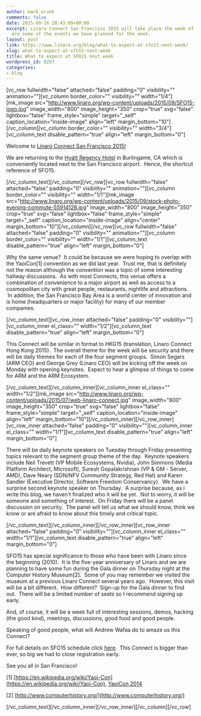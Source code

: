 ```yaml
---
author: mark.orvek
comments: false
date: 2015-09-16 20:43:09+00:00
excerpt: Linaro Connect San Francisco 2015 will take place the week of September 21-25th.  Here
  are some of the events we have planned for the week.
layout: post
link: https://www.linaro.org/blog/what-to-expect-at-sfo15-next-week/
slug: what-to-expect-at-sfo15-next-week
title: What to expect at SFO15 next week
wordpress_id: 9297
categories:
- blog
---
```


[vc_row fullwidth="false" attached="false" padding="0" visibility="" animation=""][vc_column border_color="" visibility="" width="1/4"][mk_image src="http://www.linaro.org/wp-content/uploads/2015/09/SFO15-logo.jpg" image_width="800" image_height="350" crop="true" svg="false" lightbox="false" frame_style="simple" target="_self" caption_location="inside-image" align="left" margin_bottom="10"][/vc_column][vc_column border_color="" visibility="" width="3/4"][vc_column_text disable_pattern="true" align="left" margin_bottom="0"]


Welcome to [Linaro Connect San Francisco 2015!](http://connect.linaro.org/sfo15/)




We are returning to the [Hyatt Regency Hotel](http://sanfranciscoairport.hyatt.com/en/hotel/our-hotel.html) in Burlingame, CA which is conveniently located next to the San Francisco airport.  Hence, the shortcut reference of SFO15.  


[/vc_column_text][/vc_column][/vc_row][vc_row fullwidth="false" attached="false" padding="0" visibility="" animation=""][vc_column border_color="" visibility="" width="1/1"][mk_image src="http://www.linaro.org/wp-content/uploads/2015/09/stock-photo-evening-commute-55914128.jpg" image_width="800" image_height="350" crop="true" svg="false" lightbox="false" frame_style="simple" target="_self" caption_location="inside-image" align="center" margin_bottom="10"][/vc_column][/vc_row][vc_row fullwidth="false" attached="false" padding="0" visibility="" animation=""][vc_column border_color="" visibility="" width="1/1"][vc_column_text disable_pattern="true" align="left" margin_bottom="0"]


Why the same venue?  It could be because we were hoping to overlap with the YaoiCon[1] convention as we did last year.  Trust me, that is definitely not the reason although the convention was a topic of some interesting hallway discussions.  As with most Connects, this venue offers a combination of convenience to a major airport as well as access to a cosmopolitan city with great people, restaurants, nightlife and attractions.  In addition, the San Francisco Bay Area is a world center of innovation and is home (headquarters or major facility) for many of our member companies.  


[/vc_column_text][vc_row_inner attached="false" padding="0" visibility=""][vc_column_inner el_class="" width="1/2"][vc_column_text disable_pattern="true" align="left" margin_bottom="0"]


This Connect will be similar in format to HKG15 (translation, Linaro Connect Hong Kong 2015).  The overall theme for the week will be security and there will be daily themes for each of the four segment groups.  Simon Segars (ARM CEO) and George Grey (Linaro CEO) will be kicking off the week on Monday with opening keynotes.  Expect to hear a glimpse of things to come for ARM and the ARM Ecosystem. 


[/vc_column_text][/vc_column_inner][vc_column_inner el_class="" width="1/2"][mk_image src="http://www.linaro.org/wp-content/uploads/2015/07/web-linaro-connect.jpg" image_width="800" image_height="350" crop="true" svg="false" lightbox="false" frame_style="simple" target="_self" caption_location="inside-image" align="left" margin_bottom="10"][/vc_column_inner][/vc_row_inner][vc_row_inner attached="false" padding="0" visibility=""][vc_column_inner el_class="" width="1/1"][vc_column_text disable_pattern="true" align="left" margin_bottom="0"]


There will be daily keynote speakers on Tuesday through Friday presenting topics relevant to the segment group theme of the day.  Keynote speakers include Neil Trevett (VP Mobile Ecosystems, Nvidia), John Simmons (Media Platform Architect, Microsoft), Suresh Gopalakrishnan (VP & GM - Server, AMD), Dave Neary (SDN/NFV Community Strategy, Red Hat) and Karen Sandler (Executive Director, Software Freedom Conservancy).  We have a surprise second keynote speaker on Thursday.  A surprise because, as I write this blog, we haven’t finalized who it will be yet.  Not to worry, it will be someone and something of interest.  On Friday there will be a panel discussion on security.  The panel will tell us what we should know, think we know or are afraid to know about this timely and critical topic. 


[/vc_column_text][/vc_column_inner][/vc_row_inner][vc_row_inner attached="false" padding="0" visibility=""][vc_column_inner el_class="" width="1/1"][vc_column_text disable_pattern="true" align="left" margin_bottom="0"]


SFO15 has special significance to those who have been with Linaro since the beginning (2010).  It is the five-year anniversary of Linaro and we are planning to have some fun during the Gala dinner on Thursday night at the Computer History Museum[2].  Some of you may remember we visited the museum at a previous Linaro Connect several years ago.  However, this visit will be a bit different.  How different?  Sign-up for the Gala dinner to find out.  There will be a limited number of seats so I recommend signing up early.




And, of course, it will be a week full of interesting sessions, demos, hacking (the good kind), meetings, discussions, good food and good people.




Speaking of good people, what will Andrew Wafaa do to amaze us this Connect?  




For full details on SFO15 schedule click [here](https://sfo15.pathable.com/).  This Connect is bigger than ever, so big we had to close registration early.




See you all in San Francisco!




[1] [https://en.wikipedia.org/wiki/Yaoi-Con](https://en.wikipedia.org/wiki/Yaoi-Con), [YaoiCon 2014](https://www.google.com/search?q=yaoicon+2014&espv=2&biw=1520&bih=893&tbm=isch&tbo=u&source=univ&sa=X&ved=0CDsQsARqFQoTCM6Ms7-c7ccCFQJaiAodp3sPqw&dpr=1)

[2] [http://www.computerhistory.org/](http://www.computerhistory.org/)

[/vc_column_text][/vc_column_inner][/vc_row_inner][/vc_column][/vc_row]
